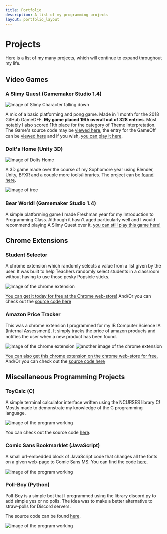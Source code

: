 ```yaml
---
title: Portfolio
description: A list of my programming projects
layout: portfolio_layout
---
```




# **Projects**
Here is a list of my many projects, which will continue to expand throughout my life.

## **Video Games**

### **A Slimy Quest (Gamemaker Studio 1.4)**
![Image of Slimy Character falling down](https://raw.githubusercontent.com/MilanDonhowe/HybridAdventure/master/sprites/gifs/playerREADME%20(1).gif)

A mix of a basic platforming and pong game.  Made in 1 month for the 2018 GitHub GameOFF.  **My game placed 19th overall out of 328 entries**.  Most notably I also scored 11th place for the category of Theme Interpretation.  The Game's source code may be [viewed here](https://github.com/MilanDonhowe/SlimyQuest), the entry for the GameOff can be [viewed here](https://itch.io/jam/game-off-2018/rate/334522) and if you wish, [you can play it here](https://milandonhowe.itch.io/a-slimy-quest).


### **Dolt's Home (Unity 3D)**
![Image of Dolts Home](https://raw.githubusercontent.com/MilanDonhowe/ReadmeImages/master/DoltImages/dolt_1.gif)

A 3D game made over the course of my Sophomore year using Blender, Unity, BFXR and a couple more tools/libraries.  The project can be [found here](https://github.com/MilanDonhowe/DoltsHome).

![image of tree](https://raw.githubusercontent.com/MilanDonhowe/ReadmeImages/master/DoltImages/dolt_2.png)

### **Bear World! (Gamemaker Studio 1.4)**
A simple platforming game I made Freshman year for my Introduction to Programming Class.  Although it hasn't aged particularly well and I would recommend playing A Slimy Quest over it, [you can still play this game here!](https://milandonhowe.github.io/beargame/)



## **Chrome Extensions**

### **Student Selector**

A chrome extension which randomly selects a value from a list given by the user.  It was built to help Teachers randomly select students in a classroom without having to use those pesky Popsicle sticks.


![Image of the chrome extension](../assets/images/chromeExtension.PNG)

[You can get it today for free at the Chrome web-store!](https://chrome.google.com/webstore/detail/student-randomizer/lcipncfbfemopganndembnmjjnhbaomk)
And/Or you can check out the [source code here](https://github.com/MilanDonhowe/studentSelect)


### **Amazon Price Tracker**
This was a chrome extension I programmed for my IB Computer Science IA (Internal Assessment).  It simply tracks the price of amazon products and notifies the user when a new product has been found.

![image of the chrome extension](../assets/images/ProductAmazon.PNG)
![another image of the chrome extension](../assets/images/ProductAmazon2.PNG)

[You can also get this chrome extension on the chrome web-store for free.](https://chrome.google.com/webstore/detail/amazon-price-tracker/npdolbglkedboekdpjcgfnnekcciedki/related)
And/Or you can check out the [source code here](https://github.com/MilanDonhowe/amazonTrackerIA/tree/master/Donhowe%20Milan%20IA/Forms/Product/amazonTracker)




## **Miscellaneous Programming Projects**


### **ToyCalc (C)**
A simple terminal calculator interface written using the NCURSES library C!  Mostly made to demonstrate my knowledge of the C programming language.

![image of the program working](https://raw.githubusercontent.com/MilanDonhowe/ReadmeImages/master/ttty/toyCalc.gif)

You can check out the source code [here](https://github.com/MilanDonhowe/toyCalc).


### **Comic Sans Bookmarklet (JavaScript)**
A small url-embedded block of JavaScript code that changes all the fonts on a given web-page to Comic Sans MS.  You can find the code [here](https://github.com/MilanDonhowe/bookmarklets).

![image of the program working](../assets/images/bookmarklet.gif)


###  **Poll-Boy (Python)**
Poll-Boy is a simple bot that I programmed using the library discord.py to add simple yes or no polls.  The idea was to make a better alternative to straw-polls for Discord servers.

The source code can be found [here](https://github.com/MilanDonhowe/Poll-Boy).


![image of the program working](https://github.com/MilanDonhowe/ReadmeImages/raw/master/PollBoyExample.gif)



 
